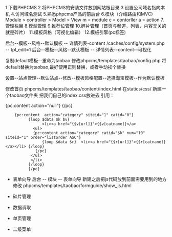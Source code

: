 1.下载PHPCMS
2.将PHPCMS的安装文件放到网站根目录
3.设置公司域名指向本机
4.访问域名测试
5.熟悉phpcms产品的前后台
6.模块（介绍路由和MVC)  Module > controller > Model > View
m = module
c = contorller
a = action
7.管理栏目
8.模型管理
9.推荐位管理
10.碎片管理（首页与频道，列表，内容无关的就是碎片）
11.模板风格（可视化编辑）
12.模板引擎(pc标签)

后台--模板--风格--默认模板 -- 详情列表-content
/caches/config/system.php -- tpl_edit=1
后台--模板--风格--默认模板 -- 详情列表--content--可视化

复制default模板--重命为taobao
修改phpcms/templates/taobao/config.php
将default替换为taobao,最好使用正则替换，或者手动挨个替换

设置--站点管理--默认站点--修改--模板风格配置--选择淘宝模板--作为默认模板

修改首页
phpcms/templates/taobao/content/index.html
在statics/css/ 新建一个taobao文件夹
把我们自己的index.css放进去
引用：

{pc:content action="null"}
        {/pc}


        {pc:content  action="category" siteid="1" catid="0"}
              {loop $data $k $v}
      				<li><a href="{$v[url]}">{$v[catname]}</a>
                <ul>
                {pc:content action="category" catid="$k" num="10" siteid="1" order="listorder ASC"}
                    {loop $data $r}  <li><a href="{$r[url]}">{$r[catname]}</a></li> {/loop}
                 {/pc}
               </ul>
               </li>
              {/loop}
              {/pc}



- 表单向导
  后台 -- 模块 -- 表单向导
  新建之后把js代码放到前面需要用到的地方
  修改 phpcms/templates/taobao/formguide/show_js.html

- 碎片管理
- 数据调取
- 单页管理
- 二级菜单
